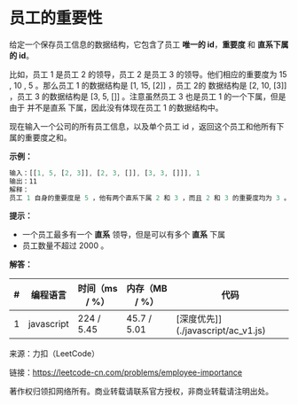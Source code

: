 # 员工的重要性

给定一个保存员工信息的数据结构，它包含了员工 **唯一的 id**，**重要度** 和 **直系下属的 id**。

比如，员工 1 是员工 2 的领导，员工 2 是员工 3 的领导。他们相应的重要度为 15 , 10 , 5 。那么员工 1 的数据结构是 [1, 15, [2]] ，员工 2的 数据结构是 [2, 10, [3]] ，员工 3 的数据结构是 [3, 5, []] 。注意虽然员工 3 也是员工 1 的一个下属，但是由于 并不是直系 下属，因此没有体现在员工 1 的数据结构中。

现在输入一个公司的所有员工信息，以及单个员工 id ，返回这个员工和他所有下属的重要度之和。

**示例：**

``` javascript
输入：[[1, 5, [2, 3]], [2, 3, []], [3, 3, []]], 1
输出：11
解释：
员工 1 自身的重要度是 5 ，他有两个直系下属 2 和 3 ，而且 2 和 3 的重要度均为 3 。因此员工 1 的总重要度是 5 + 3 + 3 = 11 。
```

**提示：**

- 一个员工最多有一个 **直系** 领导，但是可以有多个 **直系** 下属
- 员工数量不超过 2000 。

**解答：**

**#**|**编程语言**|**时间（ms / %）**|**内存（MB / %）**|**代码**
--|--|--|--|--
1|javascript|224 / 5.45|45.7 / 5.01|[深度优先]](./javascript/ac_v1.js)

来源：力扣（LeetCode）

链接：https://leetcode-cn.com/problems/employee-importance

著作权归领扣网络所有。商业转载请联系官方授权，非商业转载请注明出处。
